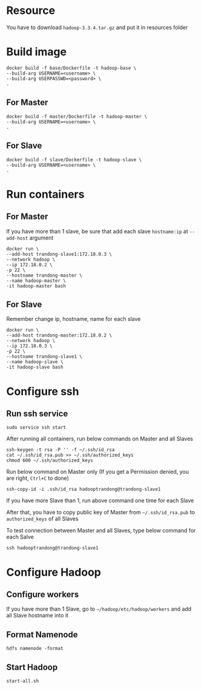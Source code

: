 # Resource

You have to download `hadoop-3.3.4.tar.gz` and put it in resources folder

# Build image

```
docker build -f base/Dockerfile -t hadoop-base \
--build-arg USERNAME=<username> \
--build-arg USERPASSWD=<password> \
.
```

## For Master

```
docker build -f master/Dockerfile -t hadoop-master \
--build-arg USERNAME=<username> \
.
```

## For Slave

```
docker build -f slave/Dockerfile -t hadoop-slave \
--build-arg USERNAME=<username> \
.
```

# Run containers

## For Master

If you have more than 1 slave, be sure that add each slave `hostname:ip` at `--add-host` argument
```
docker run \
--add-host trandong-slave1:172.18.0.3 \
--network hadoop \
--ip 172.18.0.2 \
-p 22 \
--hostname trandong-master \
--name hadoop-master \
-it hadoop-master bash
```

## For Slave

Remember change ip, hostname, name for each slave
```
docker run \
--add-host trandong-master:172.18.0.2 \
--network hadoop \
--ip 172.18.0.3 \
-p 22 \
--hostname trandong-slave1 \
--name hadoop-slave \
-it hadoop-slave bash
```

# Configure ssh

## Run ssh service

```
sudo service ssh start
```

After running all containers, run below commands on Master and all Slaves
```
ssh-keygen -t rsa -P '' -f ~/.ssh/id_rsa
cat ~/.ssh/id_rsa.pub >> ~/.ssh/authorized_keys
chmod 600 ~/.ssh/authorized_keys
```

Run below command on Master only (If you get a Permission denied, you are right, `Ctrl+C` to done)
```
ssh-copy-id -i .ssh/id_rsa hadooptrandong@trandong-slave1
```
If you have more Slave than 1, run above command one time for each Slave

After that, you have to copy public key of Master from `~/.ssh/id_rsa.pub` to `authorized_keys` of all Slaves

To test connection between Master and all Slaves, type below command for each Salve
```
ssh hadooptrandong@trandong-slave1
```

# Configure Hadoop

## Configure workers

If you have more than 1 Slave, go to `~/hadoop/etc/hadoop/workers` and add all Slave hostname into it

## Format Namenode

```
hdfs namenode -format
```

## Start Hadoop

```
start-all.sh
```

